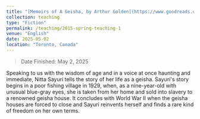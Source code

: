 ```yaml
---
title: "[Memoirs of A Geisha, by Arthur Golden](https://www.goodreads.com/book/show/9820237-memoirs-of-a-geisha) <br/><img src='/images/202505-MemoirsOfAGeisha.jpg' width='200' height='300'>"
collection: teaching
type: "Fiction"
permalink: /teaching/2015-spring-teaching-1
venue: "English"
date: 2025-05-02
location: "Toronto, Canada"
---
```

> Date Finished: May 2, 2025

Speaking to us with the wisdom of age and in a voice at once haunting and immediate, Nitta Sayuri tells the story of her life as a geisha. Sayuri's story begins in a poor fishing village in 1929, when, as a nine-year-old with unusual blue-gray eyes, she is taken from her home and sold into slavery to a renowned geisha house. It concludes with World War II when the geisha houses are forced to close and Sayuri reinvents herself and finds a rare kind of freedom on her own terms.
